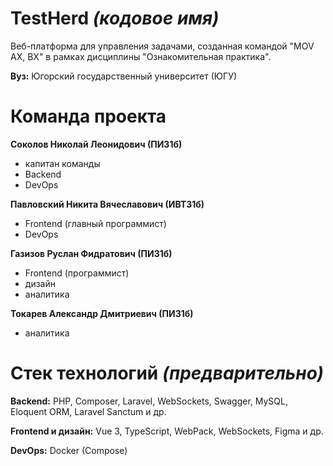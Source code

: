 # TestHerd *(кодовое имя)*
Веб-платформа для управления задачами, созданная командой "MOV AX, BX" в рамках дисциплины "Ознакомительная практика".

**Вуз:** Югорский государственный университет (ЮГУ)

# Команда проекта
**Соколов Николай Леонидович (ПИ31б)**
- капитан команды
- Backend
- DevOps

**Павловский Никита Вячеславович (ИВТ31б)**
- Frontend (главный программист)
- DevOps

**Газизов Руслан Фидратович (ПИ31б)**
- Frontend (программист)
- дизайн
- аналитика

**Токарев Александр Дмитриевич (ПИ31б)**
- аналитика

# Стек технологий *(предварительно)*
**Backend:** PHP, Composer, Laravel, WebSockets, Swagger, MySQL, Eloquent ORM, Laravel Sanctum и др.

**Frontend и дизайн:** Vue 3, TypeScript, WebPack, WebSockets, Figma и др.

**DevOps:** Docker (Compose)